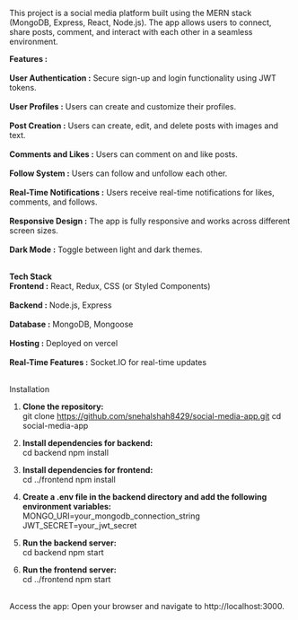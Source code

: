 This project is a social media platform built using the MERN stack (MongoDB, Express, React, Node.js). The app allows users to connect, share posts, comment, and interact with each other in a seamless environment.

**Features :** <br>
<br>
**User Authentication :** Secure sign-up and login functionality using JWT tokens. <br>
<br>
**User Profiles :** Users can create and customize their profiles. <br>
<br>
**Post Creation :** Users can create, edit, and delete posts with images and text. <br>
<br>
**Comments and Likes :** Users can comment on and like posts. <br>
<br>
**Follow System :** Users can follow and unfollow each other. <br>
<br>
**Real-Time Notifications :** Users receive real-time notifications for likes, comments, and follows. <br>
<br>
**Responsive Design :** The app is fully responsive and works across different screen sizes. <br>
<br>
**Dark Mode :** Toggle between light and dark themes. <br>
<br>

**Tech Stack** <br>
**Frontend :** React, Redux, CSS (or Styled Components) <br>
<br>
**Backend :** Node.js, Express <br>
<br>
**Database :** MongoDB, Mongoose <br>
<br>
**Hosting :** Deployed on vercel <br>
<br>
**Real-Time Features :** Socket.IO for real-time updates <br>
<br>

Installation

1. **Clone the repository:** <br>
    git clone https://github.com/snehalshah8429/social-media-app.git
    cd social-media-app

2. **Install dependencies for backend:** <br>
    cd backend
    npm install <br>
3. **Install dependencies for frontend:** <br>
    cd ../frontend
    npm install
  
4. **Create a .env file in the backend directory and add the following environment variables:** <br>
    MONGO_URI=your_mongodb_connection_string
    JWT_SECRET=your_jwt_secret
  
5. **Run the backend server:** <br>
    cd backend
    npm start
  
6. **Run the frontend server:** <br>
    cd ../frontend
    npm start
<br>
Access the app: Open your browser and navigate to http://localhost:3000.
